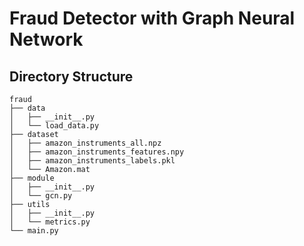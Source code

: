 # Fraud Detector with Graph Neural Network

## Directory Structure
```
fraud
├── data
│   ├── __init__.py
│   └── load_data.py
├── dataset
│   ├── amazon_instruments_all.npz
│   ├── amazon_instruments_features.npy
│   ├── amazon_instruments_labels.pkl
│   └── Amazon.mat
├── module
│   ├── __init__.py
│   └── gcn.py
├── utils
│   ├── __init__.py
│   └── metrics.py
└── main.py
```
